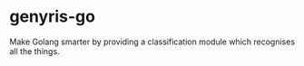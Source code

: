 # genyris-go
Make Golang smarter by providing a classification module which recognises all the things.
